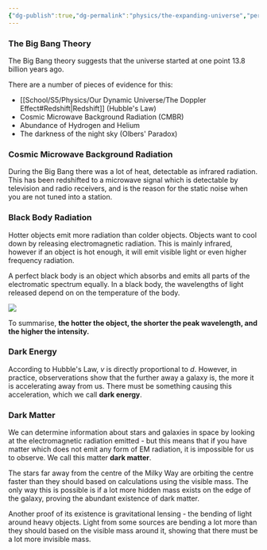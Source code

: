 ```yaml
---
{"dg-publish":true,"dg-permalink":"physics/the-expanding-universe","permalink":"/physics/the-expanding-universe/"}
---
```



### The Big Bang Theory
The Big Bang theory suggests that the universe started at one point 13.8 billion years ago.

There are a number of pieces of evidence for this:
- [[School/S5/Physics/Our Dynamic Universe/The Doppler Effect#Redshift|Redshift]] (Hubble's Law)
- Cosmic Microwave Background Radiation (CMBR)
- Abundance of Hydrogen and Helium
- The darkness of the night sky (Olbers' Paradox)

### Cosmic Microwave Background Radiation
During the Big Bang there was a lot of heat, detectable as infrared radiation. This has been redshifted to a microwave signal which is detectable by television and radio receivers, and is the reason for the static noise when you are not tuned into a station.

### Black Body Radiation
Hotter objects emit more radiation than colder objects. Objects want to cool down by releasing electromagnetic radiation. This is mainly infrared, however if an object is hot enough, it will emit visible light or even higher frequency radiation.

A perfect black body is an object which absorbs and emits all parts of the electromatic spectrum equally. In a black body, the wavelengths of light released depend on on the temperature of the body.

![](https://miro.medium.com/max/1400/1*ZAqd64ouH3o8yJCjfw53jg.jpeg)

To summarise, **the hotter the object, the shorter the peak wavelength, and the higher the intensity.**

### Dark Energy
According to Hubble's Law, $v$ is directly proportional to $d$. However, in practice, observerations show that the further away a galaxy is, the more it is accelerating away from us. There must be something causing this acceleration, which we call **dark energy**.

### Dark Matter
We can determine information about stars and galaxies in space by looking at the electromagnetic radiation emitted - but this means that if you have matter which does not emit any form of EM radiation, it is impossible for us to observe. We call this matter **dark matter**.

The stars far away from the centre of the Milky Way are orbiting the centre faster than they should based on calculations using the visible mass. The only way this is possible is if a lot more hidden mass exists on the edge of the galaxy, proving the abundant existence of dark matter.

Another proof of its existence is gravitational lensing - the bending of light around heavy objects. Light from some sources are bending a lot more than they should based on the visible mass around it, showing that there must be a lot more invisible mass.
